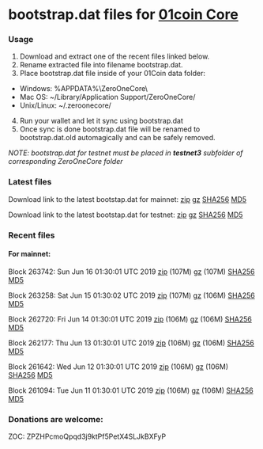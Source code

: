 # bootstrap.dat files for [01coin Core](https://01coin.io)

### Usage

1. Download and extract one of the recent files linked below.
2. Rename extracted file into filename bootstrap.dat.
3. Place bootstrap.dat file inside of your 01Coin data folder:
 - Windows: %APPDATA%\ZeroOneCore\
 - Mac OS: ~/Library/Application Support/ZeroOneCore/
 - Unix/Linux: ~/.zeroonecore/
4. Run your wallet and let it sync using bootstrap.dat
5. Once sync is done bootstrap.dat file will be renamed to bootstrap.dat.old automagically and can be safely removed.

_NOTE: bootstrap.dat for testnet must be placed in **testnet3** subfolder of corresponding ZeroOneCore folder_

### Latest files
Download link to the latest bootstap.dat for mainnet: [zip](https://files.01coin.io/mainnet/bootstrap.dat.zip) [gz](https://files.01coin.io/mainnet/bootstrap.dat.tar.gz) [SHA256](https://files.01coin.io/mainnet/sha256.txt) [MD5](https://files.01coin.io/mainnet/md5.txt)

Download link to the latest bootstap.dat for testnet: [zip](https://files.01coin.io/testnet/bootstrap.dat.zip) [gz](https://files.01coin.io/testnet/bootstrap.dat.tar.gz) [SHA256](https://files.01coin.io/testnet/sha256.txt) [MD5](https://files.01coin.io/testnet/md5.txt)

### Recent files

#### For mainnet:

Block 263742: Sun Jun 16 01:30:01 UTC 2019 [zip](https://files.01coin.io/mainnet/2019-06-16/bootstrap.dat.zip) (107M) [gz](https://files.01coin.io/mainnet/2019-06-16/bootstrap.dat.tar.gz) (107M) [SHA256](https://files.01coin.io/mainnet/2019-06-16/sha256.txt) [MD5](https://files.01coin.io/mainnet/2019-06-16/md5.txt)

Block 263258: Sat Jun 15 01:30:02 UTC 2019 [zip](https://files.01coin.io/mainnet/2019-06-15/bootstrap.dat.zip) (107M) [gz](https://files.01coin.io/mainnet/2019-06-15/bootstrap.dat.tar.gz) (106M) [SHA256](https://files.01coin.io/mainnet/2019-06-15/sha256.txt) [MD5](https://files.01coin.io/mainnet/2019-06-15/md5.txt)

Block 262720: Fri Jun 14 01:30:01 UTC 2019 [zip](https://files.01coin.io/mainnet/2019-06-14/bootstrap.dat.zip) (106M) [gz](https://files.01coin.io/mainnet/2019-06-14/bootstrap.dat.tar.gz) (106M) [SHA256](https://files.01coin.io/mainnet/2019-06-14/sha256.txt) [MD5](https://files.01coin.io/mainnet/2019-06-14/md5.txt)

Block 262177: Thu Jun 13 01:30:01 UTC 2019 [zip](https://files.01coin.io/mainnet/2019-06-13/bootstrap.dat.zip) (106M) [gz](https://files.01coin.io/mainnet/2019-06-13/bootstrap.dat.tar.gz) (106M) [SHA256](https://files.01coin.io/mainnet/2019-06-13/sha256.txt) [MD5](https://files.01coin.io/mainnet/2019-06-13/md5.txt)

Block 261642: Wed Jun 12 01:30:01 UTC 2019 [zip](https://files.01coin.io/mainnet/2019-06-12/bootstrap.dat.zip) (106M) [gz](https://files.01coin.io/mainnet/2019-06-12/bootstrap.dat.tar.gz) (106M) [SHA256](https://files.01coin.io/mainnet/2019-06-12/sha256.txt) [MD5](https://files.01coin.io/mainnet/2019-06-12/md5.txt)

Block 261094: Tue Jun 11 01:30:01 UTC 2019 [zip](https://files.01coin.io/mainnet/2019-06-11/bootstrap.dat.zip) (106M) [gz](https://files.01coin.io/mainnet/2019-06-11/bootstrap.dat.tar.gz) (106M) [SHA256](https://files.01coin.io/mainnet/2019-06-11/sha256.txt) [MD5](https://files.01coin.io/mainnet/2019-06-11/md5.txt)


### Donations are welcome:

ZOC: ZPZHPcmoQpqd3j9ktPf5PetX4SLJkBXFyP
